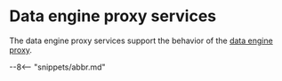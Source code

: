 <!-- SPDX-License-Identifier: CC-BY-4.0 -->
<!-- Copyright Contributors to the ODPi Egeria project 2020. -->

# Data engine proxy services

The data engine proxy services support the behavior of the [data engine proxy](/egeria-docs/concepts/data-engine-proxy).


--8<-- "snippets/abbr.md"